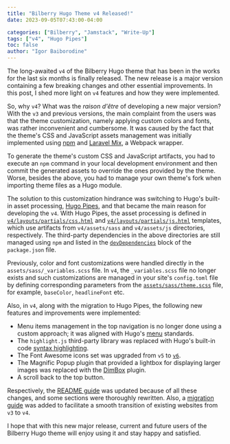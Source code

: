 ```yaml
---
title: "Bilberry Hugo Theme v4 Released!"
date: 2023-09-05T07:43:00-04:00

categories: ["Bilberry", "Jamstack", "Write-Up"]
tags: ["v4", "Hugo Pipes"]
toc: false
author: "Igor Baiborodine"
---
```


The long-awaited `v4` of the Bilberry Hugo theme that has been in the works for the last six months is finally released.
The new release is a major version containing a few breaking changes and other essential improvements. In this post, I
shed more light on `v4` features and how they were implemented.

<!--more-->

So, why `v4`? What was the *raison d'être* of developing a new major version? With the `v3` and previous versions, the
main complaint from the users was that the theme customization, namely applying custom colors and fonts, was rather
inconvenient and cumbersome. It was caused by the fact that the theme's CSS and JavaScript assets management was
initially implemented using [npm](https://www.npmjs.com/) and [Laravel Mix](https://laravel-mix.com/), a Webpack wrapper. 

To generate the theme's custom CSS and JavaScript artifacts, you had to execute an `npm` command in your local
development environment and then commit the generated assets to override the ones provided by the theme. Worse, besides
the above, you had to manage your own theme's fork when importing theme files as a Hugo module.

The solution to this customization hindrance was switching to Hugo's built-in asset
processing, [Hugo Pipes](https://gohugo.io/hugo-pipes/), and that became the main reason for developing the `v4`. With
Hugo Pipes, the asset processing is defined 
in [`v4/layouts/partials/css.html`](https://github.com/Lednerb/bilberry-hugo-theme/blob/v4.0.5/v4/layouts/partials/css.html)
and [`v4/layouts/partials/js.html`](https://github.com/Lednerb/bilberry-hugo-theme/blob/v4.0.5/v4/layouts/partials/js.html)
templates, which use artifacts from `v4/assets/sass` and `v4/assets/js` directories, respectively. The third-party
dependencies in the above directories are still managed using `npm` and listed in
the [`devDependencies`](https://github.com/Lednerb/bilberry-hugo-theme/blob/aa76d1808e645d0aad4ecbf7e51d130c28356c36/v4/package.json#L6)
block of the `package.json` file. 

Previously, color and font customizations were handled directly in the `assets/sass/_variables.scss` file. In `v4`,
the `_variables.scss` file no longer exists and such customizations are managed in your site's `config.toml` file by
defining corresponding parameters from
the [`assets/sass/theme.scss`](https://github.com/Lednerb/bilberry-hugo-theme/blob/v4.0.5/v4/assets/sass/theme.scss)
file, for example, `baseColor`, `headlineFont` etc.

Also, in `v4`, along with the migration to Hugo Pipes, the following new features and improvements were implemented:

* Menu items management in the top navigation is no longer done using a custom approach; it was aligned with Hugo's
  [menu](https://gohugo.io/content-management/menus/) standards.
* The `highlight.js` third-party library was replaced with Hugo's built-in
  code [syntax highlighting](https://gohugo.io/content-management/syntax-highlighting/).
* The Font Awesome icons set was upgraded from `v5` to [`v6`](https://fontawesome.com/v6/icons).
* The Magnific Popup plugin that provided a lightbox for displaying larger images was replaced with
  the [DimBox](https://dimboxjs.com/) plugin.
* A scroll back to the top button. 

Respectively, the [README guide](https://github.com/Lednerb/bilberry-hugo-theme/blob/master/v4/README.md) was updated
because of all these changes, and some sections were thoroughly rewritten. Also,
a [migration guide](https://github.com/Lednerb/bilberry-hugo-theme/blob/master/v4/v4-migration-guide.md) was added to
facilitate a smooth transition of existing websites from `v3` to `v4`.

I hope that with this new major release, current and future users of the Bilberry Hugo theme will enjoy using it and
stay happy and satisfied.
